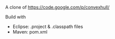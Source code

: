 A clone of https://code.google.com/p/convexhull/

Build with
- Eclipse: .project & .classpath files
- Maven: pom.xml

